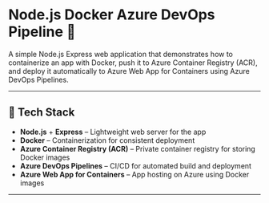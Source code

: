 # Node.js Docker Azure DevOps Pipeline 🚀

A simple Node.js Express web application that demonstrates how to containerize an app with Docker, push it to Azure Container Registry (ACR), and deploy it automatically to Azure Web App for Containers using Azure DevOps Pipelines.

---

## 🔧 Tech Stack

- **Node.js** + **Express** – Lightweight web server for the app
- **Docker** – Containerization for consistent deployment
- **Azure Container Registry (ACR)** – Private container registry for storing Docker images
- **Azure DevOps Pipelines** – CI/CD for automated build and deployment
- **Azure Web App for Containers** – App hosting on Azure using Docker images

----
